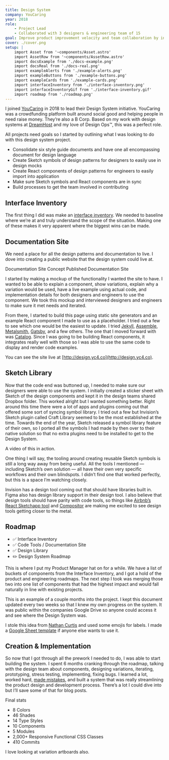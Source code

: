 ```yaml
---
title: Design System
company: YouCaring
year: 2018
role:
    - Project Lead
    - Collaborated with 3 designers & engineering team of 15
goal: Improve product improvement velocity and team collaboration by initiating design systems
cover: ./cover.png
setup: |
    import Asset from '~components/Asset.astro'
    import AssetRow from '~components/AssetRow.astro'
    import docsExample from './docs-example.png'
    import docsReal from './docs-real.png'
    import exampleAlerts from './example-alerts.png'
    import exampleButtons from './example-buttons.png'
    import exampleCards from './example-cards.png'
    import interfaceInventory from './interface-inventory.png'
    import interfaceInventoryGif from './interface-inventory.gif'
    import roadmap from './roadmap.png'
---
```


I joined [YouCaring](https://youcaring.com/) in 2018 to lead their Design System initiative. YouCaring was a crowdfunding platform built around social good and helping people in need raise money. They’re also a B Corp. Based on my work with design systems at [DreamHost](/work/dreamhost/) and my love of Design Ops&trade;, this was a perfect role.

All projects need goals so I started by outlining what I was looking to do with this design system project.

-   Consolidate six style guide documents and have one all encompassing document for design language
-   Create Sketch symbols of design patterns for designers to easily use in design mocks
-   Create React components of design patterns for engineers to easily import into application
-   Make sure Sketch symbols and React components are in sync
-   Build processes to get the team involved in contributing

## Interface Inventory

<AssetRow>
	<Asset src={interfaceInventoryGif} alt='Interface Inventory'/>
	<Asset src={interfaceInventory} alt='Interface Inventory'/>
</AssetRow>

The first thing I did was make an [interface inventory](http://bradfrost.com/blog/post/interface-inventory/). We needed to baseline where we’re at and truly understand the scope of the situation. Making one of these makes it very apparent where the biggest wins can be made.

## Documentation Site

We need a place for all the design patterns and documentation to live. I dove into creating a public website that the design system could live at.

<AssetRow>
	<Asset src={docsExample} href={docsExample} alt='Documentation Site Concept'>Documentation Site Concept</Asset>
	<Asset src={docsReal} href={docsReal} alt='Published Documentation Site'>Published Documentation Site</Asset>
</AssetRow>

I started by making a mockup of the functionality I wanted the site to have. I wanted to be able to explain a component, show variations, explain why a variation would be used, have a live example using actual code, and implementation details for both designers and engineers to use the component. We took this mockup and interviewed designers and engineers to make sure it met needs and iterated.

From there, I started to build this page using static site generators and an example React component I made to use as a placeholder. I tried out a few to see which one would be the easiest to update. I tried [Jekyll](https://jekyllrb.com/), [Assemble](http://assemble.io/), [Metalsmith](http://www.metalsmith.io/), [Gatsby](https://www.gatsbyjs.org/), and a few others. The one that I moved forward with was [Catalog](https://www.catalog.style/). Since I was going to be building React components, it integrates really well with those so I was able to use the same code to display and render code examples.

You can see the site live at [http://design.yc4.co](http://design.yc4.co).

## Sketch Library

Now that the code end was buttoned up, I needed to make sure our designers were able to use the system. I initially created a sticker sheet with Sketch of the design components and kept it in the design teams shared Dropbox folder. This worked alright but I wanted something better. Right around this time there were a lot of apps and plugins coming out that offered some sort of syncing symbol library. I tried out a few but Invision’s Sketch plugin called Craft Library seemed to be the most established at the time. Towards the end of the year, Sketch released a symbol library feature of their own, so I ported all the symbols I had made by then over to their native solution so that no extra plugins need to be installed to get to the Design System.

A video of this in action.

<Asset
	src="https://d3vv6lp55qjaqc.cloudfront.net/items/0N0n2Z2p2A3c452a2P0H/Screen%20Recording%202017-11-20%20at%2002.36%20PM.mov"
	alt="Using Sketch Library"
	type="video"
/>

One thing I will say, the tooling around creating reusable Sketch symbols is still a long way away from being useful. All the tools I mentioned — including Sketch’s own solution — all have their own very specific workflows and their own blindspots. I didn’t find one that worked perfectly, but this is a space I’m watching closely.

Invision has a design tool coming out that should have libraries built in. Figma also has design library support in their design tool. I also believe that design tools should have parity with code tools, so things like [Airbnb’s React Sketchapp tool](http://airbnb.io/react-sketchapp/) and [Compositor](https://compositor.io/) are making me excited to see design tools getting closer to the metal.

## Roadmap

-   ✅ Interface Inventory
-   ✅ Code Tools / Documentation Site
-   ✅ Design Library
-   ✏️ Design System Roadmap

This is where I put my Product Manager hat on for a while. We have a list of buckets of components from the Interface Inventory, and I got a hold of the product and engineering roadmaps. The next step I took was merging those two into one list of components that had the highest impact and would fall naturally in line with existing projects.

<Asset src={roadmap} alt="Design System Roadmap" />

This is an example of a couple months into the project. I kept this document updated every two weeks so that I knew my own progress on the system. It was public within the companies Google Drive so anyone could access it and see where the Design System was.

I stole this idea from [Nathan Curtis](https://medium.com/eightshapes-llc/system-features-step-by-step-e69c90982630) and used some emojis for labels. I made a [Google Sheet template](https://docs.google.com/spreadsheets/d/1wmQMPU1c49SkJDvKM7e8dtTVFeeHWLx3M0rumTZB6f4/edit?usp=sharing) if anyone else wants to use it.

## Creation & Implementation

So now that I got through all the prework I needed to do, I was able to start building the system. I spent 6 months cranking through the roadmap, talking with the design team about components, designing variations, iterating, prototyping, stress testing, implementing, fixing bugs. I learned a lot, worked hard, [made mistakes](/post/horizontal-vertical-thinking), and built a system that was really streamlining the product design and development process. There’s a lot I could dive into but I’ll save some of that for blog posts.

<Asset
	src="https://d3vv6lp55qjaqc.cloudfront.net/items/3u3Y1R3G0G3F2U2T0s37/Screen%20Recording%202018-03-26%20at%2007.53%20PM.mov"
	alt="Design System"
	type="video"
/>

Final stats

-   8 Colors
-   46 Shades
-   14 Type Styles
-   10 Components
-   5 Modules
-   2,000+ Responsive Functional CSS Classes
-   410 Commits

I love looking at variation artboards also.

<Asset src={exampleAlerts} href={exampleAlerts} alt="Alert Example" />
<Asset src={exampleButtons} href={exampleButtons} alt="Button Example" />
<Asset src={exampleCards} href={exampleCards} alt="Card Example" />
